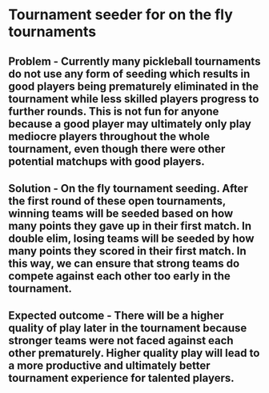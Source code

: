 # Tournament seeder for on the fly tournaments

## Problem - Currently many pickleball tournaments do not use any form of seeding which results in good players being prematurely eliminated in the tournament while less skilled players progress to further rounds. This is not fun for anyone because a good player may ultimately only play mediocre players throughout the whole tournament, even though there were other potential matchups with good players.

## Solution - On the fly tournament seeding. After the first round of these open tournaments, winning teams will be seeded based on how many points they gave up in their first match. In double elim, losing teams will be seeded by how many points they scored in their first match. In this way, we can ensure that strong teams do compete against each other too early in the tournament.

## Expected outcome - There will be a higher quality of play later in the tournament because stronger teams were not faced against each other prematurely. Higher quality play will lead to a more productive and ultimately better tournament experience for talented players.
